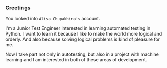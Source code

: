 ### Greetings
You looked into `Alisa Chupakhina's` account. 

I'm a Junior Test Engineer interested in learning automated testing in Python.
I want to learn it because I like to make the world more logical and orderly.
And also because solving logical problems is kind of pleasure for me.

Now I take part not only in autotesting, but also in a project with machine learning and I am interested in both of these areas of development.
